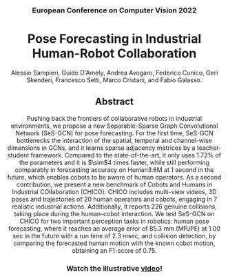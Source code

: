 <h3 align="center">European Conference on Computer Vision 2022</h3>
<h1 align="center">Pose Forecasting in Industrial Human-Robot
Collaboration</h1>

<div align="center">
Alessio Sampieri, Guido D'Amely, Andrea Avogaro, Federico Cunico, Geri Skenderi, Francesco Setti, Marco Cristani, and Fabio Galasso.
</div>

<h2 align="center">Abstract</h2> 
<div align="center"> 
<p>
Pushing back the frontiers of collaborative robots in industrial environments, we propose a new Separable-Sparse Graph Convolutional Network (SeS-GCN) for pose forecasting. For the first time, SeS-GCN bottlenecks the interaction of the spatial, temporal and channel-wise dimensions in GCNs, and it learns sparse adjacency matrices by a teacher-student framework.
Compared to the state-of-the-art, it only uses 1.72% of the parameters and it is $\sim$4 times faster, while still performing comparably in forecasting accuracy on Human3.6M at 1 second in the future, which enables cobots to be aware of human operators.
As a second contribution, we present a new benchmark of Cobots and Humans in Industrial COllaboration (CHICO).
CHICO includes multi-view videos, 3D poses and trajectories of 20 human operators and cobots, engaging in 7 realistic industrial actions. Additionally, it reports 226 genuine collisions, taking place during the human-cobot interaction.
We test SeS-GCN on CHICO for two important perception tasks in robotics: human pose forecasting, where it reaches an average error of 85.3 mm (MPJPE) at 1.00 sec in the future with a run time of 2.3 msec, and collision detection, by comparing the forecasted human motion with the known cobot motion, obtaining an F1-score of 0.75.
</p>
</div>



<h3 align="center"> 
<b>Watch the illustrative <a href="https://drive.google.com/file/d/1-5Gl0QUfklUEXc7x-7jv2DXITJJHfjqb/view?usp=sharing">video</a>!</b>
</h3>
